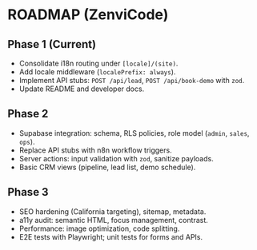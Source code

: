 # ROADMAP (ZenviCode)

## Phase 1 (Current)
- Consolidate i18n routing under `[locale]/(site)`.
- Add locale middleware (`localePrefix: always`).
- Implement API stubs: `POST /api/lead`, `POST /api/book-demo` with `zod`.
- Update README and developer docs.

## Phase 2
- Supabase integration: schema, RLS policies, role model (`admin`, `sales`, `ops`).
- Replace API stubs with n8n workflow triggers.
- Server actions: input validation with `zod`, sanitize payloads.
- Basic CRM views (pipeline, lead list, demo schedule).

## Phase 3
- SEO hardening (California targeting), sitemap, metadata.
- a11y audit: semantic HTML, focus management, contrast.
- Performance: image optimization, code splitting.
- E2E tests with Playwright; unit tests for forms and APIs.